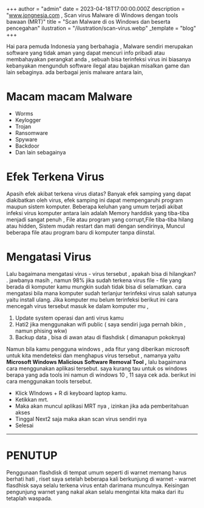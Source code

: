 +++
author = "admin"
date = 2023-04-18T17:00:00.000Z
description = "www.jongnesia.com , Scan virus Malware di Windows dengan tools bawaan (MRT)"
title = "Scan Malware di os Windows dan beserta pencegahan"
ilustration = "/ilustration/scan-virus.webp"
_template = "blog"
+++


Hai para pemuda Indonesia yang berbahagia , Malware sendiri merupakan software yang tidak aman yang dapat mencuri info pribadi atau membahayakan perangkat anda , sebuah bisa terinfeksi virus ini biasanya kebanyakan mengunduh software ilegal atau bajakan misalkan game dan lain sebaginya. ada berbagai jenis malware antara lain,

# Macam macam Malware

- Worms
- Keylogger
- Trojan
- Ransomware
- Spyware
- Backdoor
- Dan lain sebagainya

# Efek Terkena Virus

Apasih efek akibat terkena virus diatas? Banyak efek samping yang dapat diakibatkan oleh virus, efek samping ini dapat mempengaruhi program maupun sistem komputer. Beberapa keluhan yang umum terjadi akibat infeksi virus komputer antara lain adalah Memory harddisk yang tiba-tiba menjadi sangat penuh , File atau program yang corrupt,File tiba-tiba hilang atau hidden, Sistem mudah restart dan mati dengan sendirinya, Muncul beberapa file atau program baru di komputer tanpa diinstal.

# Mengatasi Virus

Lalu bagaimana mengatasi virus - virus tersebut , apakah bisa di hilangkan? . jawbanya masih , namun 98% jika sudah terkena virus file - file yang berada di komputer kamu mungkin sudah tidak bisa di selamatkan. cara mengatasi bila mana komputer sudah terlanjur terinfeksi virus salah satunya yaitu install ulang. Jika komputer mu belum terinfeksi berikut ini cara mencegah virus tersebut masuk ke dalam komputer mu ,

1. Update system operasi dan anti virus kamu
2. Hati2 jika menggunakan wifi public ( saya sendiri juga pernah bikin , namun phising wkw)
3. Backup data , bisa di awan atau di flashdisk ( dimanapun pokoknya)

Namun bila kamu pengguna windows , ada fitur yang diberikan microsoft untuk kita mendeteksi dan menghapus virus tersebut , namanya yaitu **Microsoft Windows Malicious Software Removal Tool ,** lalu bagaimana cara menggunakan aplikasi tersebut. saya kurang tau untuk os windows berapa yang ada tools ini namun di windows 10 , 11 saya cek ada. berikut ini cara menggunakan tools tersebut.

- Klick WIndows + R di keyboard laptop kamu.
- Ketikkan mrt.
- Maka akan muncul aplikasi MRT nya , izinkan jika ada pemberitahuan akses
- Tinggal Next2 saja maka akan scan virus sendiri nya
- Selesai

---

# **PENUTUP**

Penggunaan flashdisk di tempat umum seperti di warnet memang harus berhati hati , riset saya setelah beberapa kali berkunjung di warnet - warnet flasdhisk saya selalu terkena virus entah darimana munculnya. Keisingan pengunjung warnet yang nakal akan selalu mengintai kita maka dari itu tetaplah waspada.
